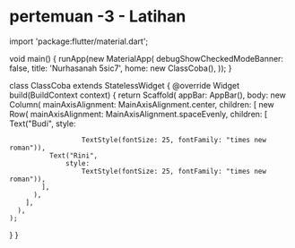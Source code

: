 # pertemuan -3 - Latihan

import 'package:flutter/material.dart';

void main() {
  runApp(new MaterialApp( 
    debugShowCheckedModeBanner: false,
      title: 'Nurhasanah 5sic7',
    home: new ClassCoba(),
  ));
}

class ClassCoba extends StatelessWidget {
  @override
  Widget build(BuildContext context) {
    return Scaffold(
      appBar: AppBar(),
      body: new Column(
        mainAxisAlignment: MainAxisAlignment.center,
        children: <Widget>[
          new Row(
            mainAxisAlignment: MainAxisAlignment.spaceEvenly,
            children: <Widget>[
              Text("Budi",
                  style:
                      
                      TextStyle(fontSize: 25, fontFamily: "times new roman")),
              Text("Rini",
                  style:
                      TextStyle(fontSize: 25, fontFamily: "times new roman")),
            ],
          ),
        ],
      ),
    );
  }
}
